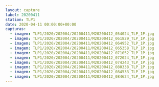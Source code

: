 ```yaml
---
layout: capture
label: 20200411
station: TLP1
date: 2020-04-11 00:00:00+00:00
capturas:
  - imagem: TLP1/2020/202004/20200411/M20200412_054024_TLP_1P.jpg
  - imagem: TLP1/2020/202004/20200411/M20200412_061829_TLP_1P.jpg
  - imagem: TLP1/2020/202004/20200411/M20200412_064952_TLP_1P.jpg
  - imagem: TLP1/2020/202004/20200411/M20200412_065358_TLP_1P.jpg
  - imagem: TLP1/2020/202004/20200411/M20200412_071052_TLP_1P.jpg
  - imagem: TLP1/2020/202004/20200411/M20200412_072024_TLP_1P.jpg
  - imagem: TLP1/2020/202004/20200411/M20200412_074243_TLP_1P.jpg
  - imagem: TLP1/2020/202004/20200411/M20200412_080338_TLP_1P.jpg
  - imagem: TLP1/2020/202004/20200411/M20200412_084533_TLP_1P.jpg
  - imagem: TLP1/2020/202004/20200411/M20200412_084624_TLP_1P.jpg
---
```

